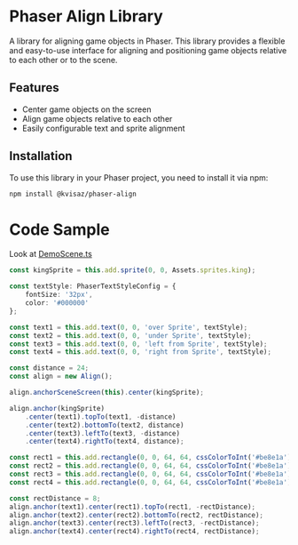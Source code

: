 # Phaser Align Library

A library for aligning game objects in Phaser. This library provides a flexible and easy-to-use interface for aligning
and positioning game objects relative to each other or to the scene.

## Features

- Center game objects on the screen
- Align game objects relative to each other
- Easily configurable text and sprite alignment

## Installation

To use this library in your Phaser project, you need to install it via npm:

```sh
npm install @kvisaz/phaser-align
```

# Code Sample

Look at [DemoScene.ts](./demo/DemoScene.ts)

```typescript
const kingSprite = this.add.sprite(0, 0, Assets.sprites.king);

const textStyle: PhaserTextStyleConfig = {
    fontSize: '32px',
    color: '#000000'
};

const text1 = this.add.text(0, 0, 'over Sprite', textStyle);
const text2 = this.add.text(0, 0, 'under Sprite', textStyle);
const text3 = this.add.text(0, 0, 'left from Sprite', textStyle);
const text4 = this.add.text(0, 0, 'right from Sprite', textStyle);

const distance = 24;
const align = new Align();

align.anchorSceneScreen(this).center(kingSprite);

align.anchor(kingSprite)
    .center(text1).topTo(text1, -distance)
    .center(text2).bottomTo(text2, distance)
    .center(text3).leftTo(text3, -distance)
    .center(text4).rightTo(text4, distance);

const rect1 = this.add.rectangle(0, 0, 64, 64, cssColorToInt('#be8e1a'));
const rect2 = this.add.rectangle(0, 0, 64, 64, cssColorToInt('#be8e1a'));
const rect3 = this.add.rectangle(0, 0, 64, 64, cssColorToInt('#be8e1a'));
const rect4 = this.add.rectangle(0, 0, 64, 64, cssColorToInt('#be8e1a'));

const rectDistance = 8;
align.anchor(text1).center(rect1).topTo(rect1, -rectDistance);
align.anchor(text2).center(rect2).bottomTo(rect2, rectDistance);
align.anchor(text3).center(rect3).leftTo(rect3, -rectDistance);
align.anchor(text4).center(rect4).rightTo(rect4, rectDistance);
```
